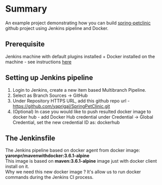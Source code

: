 # Summary
An example project demonstrating how you can build <a href="https://github.com/spring-projects/spring-petclinic">spring-petclinic</a> github project using Jenkins pipeline and Docker.

## Prerequisite 
Jenkins machine with default plugins installed + Docker installed on the machine - see instructions <a href="https://jenkins.io/doc/book/installing/">here</a>

## Setting up Jenkins pipeline
1. Login to Jenkins, create a new item based Multibranch Pipeline.
2. Select as Branch Sources -> GitHub
3. Under Repository HTTPS URL, add this github repo url - https://github.com/yaprigal/SpringPetClinic.git
4. (Optional) In case you would like to push resulted docker image to docker hub - add Docker Hub credential under Credential -> Global Credential, set the new credential ID as: dockerhub

## The Jenkinsfile
The Jenkins pipeline based on docker agent from docker image: <b>yaronpr/mavenwithdocker:3.6.1-alpine</b><br>
This image is based on <b>maven:3.6.1-alpine</b> image just with docker client install on it.<br>
Why we need this new docker image ? It's allow us to run docker commands during the Jenkins CI process.<br>

